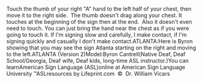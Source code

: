 Touch the thumb of your right "A" hand to the left half of your
  chest, then move it to the right side.  The thumb doesn't drag along your
  chest. It touches at the beginning of the sign then at the end.  Also it
  doesn't even need to touch. You can just bring the hand near the chest as if
  you were going to touch it. If I'm signing slow and carefully, I make contact,
  if I'm signing quickly and casually I don't make contact.ATLANTA:Here is Byron showing that you may see the sign Atlanta starting on 
			the right and moving to the left.ATLANTA (Version 2)Model:Byron Cantrell(Native Deaf, Deaf School/Georgia, Deaf 
			wife, Deaf kids, long-time ASL instructor.)You can learnAmerican Sign Language (ASL)online at American Sign Language University ™ASLresources by Lifeprint.com  ©  Dr. William Vicars